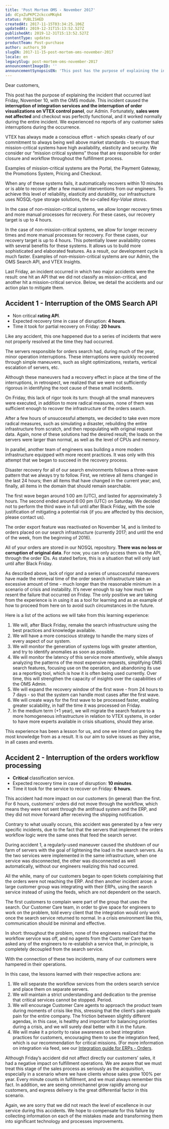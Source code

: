 ```yaml
---
title: 'Post Mortem OMS - November 2017'
id: dCyxZuPKPC2ckccoMKqk4
status: PUBLISHED
createdAt: 2017-11-15T03:34:25.106Z
updatedAt: 2019-12-31T15:13:52.527Z
publishedAt: 2019-12-31T15:13:52.527Z
contentType: updates
productTeam: Post-purchase
author: authors_59
slugEN: 2017-11-15-post-mortem-oms-november-2017
locale: en
legacySlug: post-mortem-oms-november-2017
announcementImageID: ''
announcementSynopsisEN: 'This post has the purpose of explaining the incident that occurred last Friday'
---
```


Dear customers,

This post has the purpose of explaining the incident that occurred last Friday, November 10, with the OMS module. This incident caused the **interruption of integration services and the interruption of order visualizations on VTEX control panel**, our Admin. Fortunately, **sales were not affected** and checkout was perfectly functional, and it worked normally during the entire incident. We experienced no reports of any customer sales interruptions during the occurrence.

VTEX has always made a conscious effort - which speaks clearly of our commitment to always being well above market standards - to ensure that mission-critical systems have high availability, elasticity and security. We consider our “mission critical systems” those that are responsible for order closure and workflow throughout the fulfillment process.

Examples of mission-critical systems are the Portal, the Payment Gateway, the Promotions System, Pricing and Checkout.

When any of these systems fails, it automatically recovers within 10 minutes or is able to recover after a few manual interventions from our engineers. To achieve this level of reliability, elasticity and durability, our infrastructure uses NOSQL-type storage solutions, the so-called *Key-Value stores*.

In the case of non-mission-critical systems, we allow longer recovery times and more manual processes for recovery. For these cases, our recovery target is up to 4 hours.

In the case of non-mission-critical systems, we allow for longer recovery times and more manual processes for recovery. For these cases, our recovery target is up to 4 hours.
This potentially lower availability comes with several benefits for these systems. It allows us to build more sophisticated and elaborated features. As a result,  our development cycle is much faster. Examples of non-mission-critical systems are our Admin, the OMS Search API, and VTEX Insights.

Last Friday, an incident occurred in which two major accidents were the result: one hit an API that we did not classify as mission-critical, and another hit a mission-critical service.
Below, we detail the accidents and our action plan to mitigate them.


## Accident 1 - Interruption of the OMS Search API

- Non critical __rating API__.
- Expected recovery time in case of disruption: __4 hours__.
- Time it took for partial recovery on Friday: __20 hours__.

Like any accident, this one happened due to a series of incidents that were not properly resolved at the time they had occurred.

The servers responsible for orders search had, during much of the year, minor operation interruptions. These interruptions were quickly recovered through simple maneuvers, such as slight optimizations, restarts, vertical escalation of servers, etc.

Although these maneuvers had a recovery effect in place at the time of the interruptions, in retrospect, we realized that we were not sufficiently rigorous in identifying the root cause of these small incidents.

On Friday, this lack of rigor took its turn: though all the small maneuvers were executed, in addition to more radical measures, none of them was sufficient enough to recover the infrastructure of the orders search.

After a few hours of unsuccessful attempts, we decided to take even more radical measures, such as simulating a disaster, rebuilding the entire infrastructure from scratch, and then repopulating with original request data. Again, none of these solutions had the desired result; the loads on the servers were larger than normal, as well as the level of CPUs and memory.

In parallel, another team of engineers was building a more modern infrastructure equipped with more recent practices. It was only with this attempt that we began to succeed in the recovery process.

Disaster recovery for all of our search environments follows a three-wave pattern that we always try to follow. First, we retrieve all items changed in the last 24 hours; then all items that have changed in the current year; and, finally, all items in the domain that should remain searchable.

The first wave began around 1:00 am (UTC), and lasted for approximately 3 hours. The second ended around 6:00 pm (UTC) on Saturday. We decided not to perform the third wave in full until after Black Friday, with the sole justification of mitigating a potential risk (if you are affected by this decision, please contact us).

The order export feature was reactivated on November 14, and is limited to orders placed on our search infrastructure (currently 2017; and until the end of the week, from the beginning of 2016).

All of your orders are stored in our NOSQL repository. __There was no loss or corruption of original data__. For now, you can only access them via the API, through the order IDs. As stated before, this is a situation that will only last until after Black Friday.

As described above, lack of rigor and a series of unsuccessful maneuvers have made the retrieval time of the order search infrastructure take an excessive amount of time - much longer than the reasonable minimum in a scenario of crisis and instability. It’s never enough to say how much we resent the failure that occurred on Friday. The only positive we are taking from the experience is in using it as a tool for learning and as an example of how to proceed from here on to avoid such circumstances in the future.

Here is a list of the actions we will take from this learning experience:

1. We will, after Black Friday, remake the search infrastructure using the best practices and knowledge available.
2. We will have a more conscious strategy to handle the many sizes of every aspect of our system.
3. We will monitor the generation of systems logs with greater attention, and try to identify anomalies as soon as possible.
4. We will monitor the latency of this service more attentively, while always analyzing the patterns of the most expensive requests, simplifying OMS search features, focusing use on the operation, and abandoning its use as a reporting tool, which is how it is often being used currently. Over time, this will strengthen the capacity of insights over the capabilities of the OMS Admin.
5. We will expand the recovery window of the first wave - from 24 hours to 7 days - so that the system can handle most cases after the first wave.
6. We will create ways for the first wave to be processed faster, enabling greater scalability, in half the time it was processed on Friday.
7. In the medium term (+1 year), we will migrate the search feature to a more homogeneous infrastructure in relation to VTEX systems, in order to have more experts available in crisis situations, should they arise.

This experience has been a lesson for us, and one we intend on gaining the most knowledge from as a result. It is our aim to solve issues as they arise, in all cases and events.

## Accident 2 - Interruption of the orders workflow processing

- __Critical__ classification service.
- Expected recovery time in case of disruption: __10 minutes__.
- Time it took for the service to recover on Friday: __6 hours__.

This accident had more impact on our customers (in general) than the first. For 6 hours, customers’ orders did not move through the workflow, which means they were not sent through the antifraud system and the ERP, and they did not move forward after receiving the shipping notification.

Contrary to what usually occurs, this accident was generated by a few very specific incidents, due to the fact that the servers that implement the orders workflow logic were the same ones that feed the search server.

During accident 1, a regularly-used maneuver caused the shutdown of our farm of servers with the goal of lightening the load in the search servers. As the two services were implemented in the same infrastructure, when one service was disconnected, the other was disconnected as well automatically, without our engineers realizing this had occurred.

All the while, many of our customers began to open tickets complaining that the orders were not reaching the ERP. And then another incident arose: a large customer group was integrating with their ERPs, using the search service instead of using the feeds, which are not dependent on the search.

The first customers to complain were part of the group that uses the search. Our Customer Care team, in order to give space for engineers to work on the problem, told every client that the integration would only work once the search service returned to normal. In a crisis environment like this, communication should be minimal and effective.

In short: throughout the problem, none of the engineers realized that the workflow service was off, and no agents from the Customer Care team asked any of the engineers to re-establish a service that, in principle, is completely decoupled from the search service.

With the connection of these two incidents, many of our customers were hampered in their operations.

In this case, the lessons learned with their respective actions are:
1. We will separate the workflow services from the orders search service and place them on separate servers.
2. We will maintain a strict understanding and dedication to the premise that critical services cannot be stopped. Period.
3. We will encourage Customer Care agents to approach the product team during moments of crisis like this, stressing that the client’s pain equals pain for the entire company. The friction between slightly different agendas, in this case, is healthy and important for balancing priorities during a crisis, and we will surely deal better with it in the future.
4. We will make it a priority to raise awareness on best integration practices for customers, encouraging them to use the integration feed, which is our recommendation for critical missions. (For more information on integration via feed, see our [Integration guide for ERPs - Orders](/en/tutorial/integration-guide-for-erps-orders).

Although Friday’s accident did not affect directly our customers’ sales, it had a negative impact on fulfillment operations. We are aware that we must treat this stage of the sales process as seriously as the acquisition, especially in a scenario where we have clients whose sales grow 100% per year. Every minute counts in fulfillment, and we must always remember this fact. In addition, we are seeing omnichannel grow rapidly among our customers, and express delivery is the great differential factor in this scenario.

Again, we are sorry that we did not reach the level of excellence in our service during this accidents. We hope to compensate for this failure by collecting information on each of the mistakes made and transforming them into significant technology and processes improvements.
